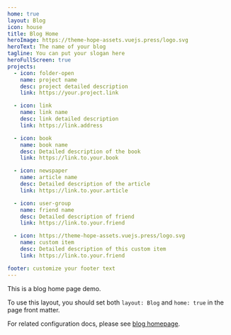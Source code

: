 ```yaml
---
home: true
layout: Blog
icon: house
title: Blog Home
heroImage: https://theme-hope-assets.vuejs.press/logo.svg
heroText: The name of your blog
tagline: You can put your slogan here
heroFullScreen: true
projects:
  - icon: folder-open
    name: project name
    desc: project detailed description
    link: https://your.project.link

  - icon: link
    name: link name
    desc: link detailed description
    link: https://link.address

  - icon: book
    name: book name
    desc: Detailed description of the book
    link: https://link.to.your.book

  - icon: newspaper
    name: article name
    desc: Detailed description of the article
    link: https://link.to.your.article

  - icon: user-group
    name: friend name
    desc: Detailed description of friend
    link: https://link.to.your.friend

  - icon: https://theme-hope-assets.vuejs.press/logo.svg
    name: custom item
    desc: Detailed description of this custom item
    link: https://link.to.your.friend

footer: customize your footer text
---
```


This is a blog home page demo.

To use this layout, you should set both `layout: Blog` and `home: true` in the page front matter.

For related configuration docs, please see [blog homepage](https://theme-hope.vuejs.press/guide/blog/home.html).
